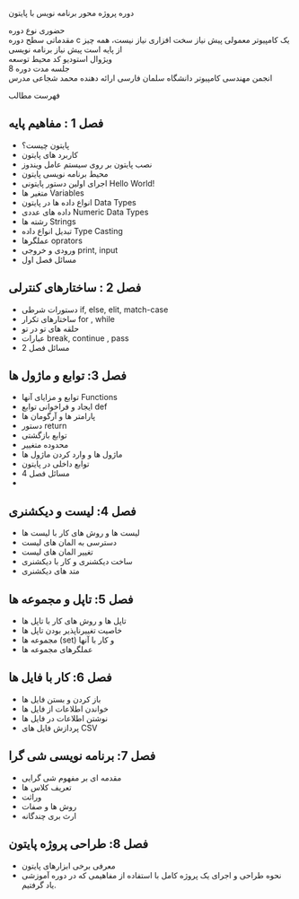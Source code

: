  



دوره پروژه محور برنامه نویس با پایتون

حضوری 	نوع دوره	
مقدماتی	سطح دوره	c
یک کامپیوتر معمولی	پیش نیاز سخت افزاری	
نیاز نیست، همه چیز از پایه است	پیش نیاز برنامه نویسی	
ویژوال استودیو کد	محیط توسعه	
8 جلسه	مدت دوره	
انجمن مهندسی کامپیوتر دانشگاه سلمان فارسی	ارائه دهنده	
محمد شجاعی	مدرس	


فهرست مطالب
## فصل 1 :  مفاهیم پایه
-	پایتون چیست؟
-	کاربرد های پایتون
-	نصب پایتون بر روی سیستم عامل ویندوز
-	محیط برنامه نویسی پایتون
-	اجرای اولین دستور پایتونی Hello World!
-	متغیر ها  Variables
-	انواع داده ها در پایتون Data Types 
-	داده های عددی Numeric Data Types
-	 رشته ها Strings 
-	تبدیل انواع داده Type Casting
-	عملگرها oprators 
-	ورودی و خروجی print, input
-	مسائل فصل اول
## فصل 2 : ساختارهای کنترلی  
-	دستورات شرطی  if, else, elit, match-case
-	ساختارهای تکرار  for , while 
-	حلقه های تو در تو
-	عبارات break, continue , pass
-	مسائل فصل 2
## فصل 3: توابع و ماژول ها
-	توابع و مزایای آنها Functions
-	ایجاد و فراخوانی توابع def 
-	پارامتر ها و آرگومان ها
-	دستور return
-	توابع بازگشتی
-	محدوده متغییر
-	ماژول ها و وارد کردن ماژول ها
-	توابع داخلی در پایتون
-	مسائل فصل 4
-	
## فصل 4: لیست و دیکشنری
-	لیست ها و روش های کار با لیست ها
-	دسترسی به المان های لیست
-	تغییر المان های لیست
-	ساخت دیکشنری و کار با دیکشنری
-	متد های دیکشنری
## فصل 5: تاپل و مجموعه ها
-	تاپل ها و روش های کار با تاپل ها
-	خاصیت تغییرناپذیر بودن تاپل ها
-	مجموعه ها (set) و کار با آنها
-	عملگرهای مجموعه ها

## فصل 6: کار با فایل ها
-	باز کردن و بستن فایل ها
-	خواندن اطلاعات از فایل ها
-	نوشتن اطلاعات در فایل ها
-	پردازش فایل های CSV

## فصل 7: برنامه نویسی شی گرا
-	مقدمه ای بر مفهوم شی گرایی
-	تعریف کلاس ها
-	وراثت
-	روش ها و صفات
-	ارث بری چندگانه

## فصل 8: طراحی پروژه پایتون
-	معرفی برخی ابزارهای پایتون
-	نحوه طراحی و اجرای یک پروژه کامل با استفاده از مفاهیمی که در دوره آموزشی یاد گرفتیم.
